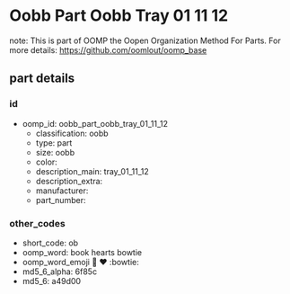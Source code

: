 # Oobb Part Oobb Tray 01 11 12  

note: This is part of OOMP the Oopen Organization Method For Parts. For more details: https://github.com/oomlout/oomp_base

##  part details





### id
* oomp_id: oobb_part_oobb_tray_01_11_12
  * classification: oobb
  * type: part
  * size: oobb
  * color: 
  * description_main: tray_01_11_12
  * description_extra: 
  * manufacturer: 
  * part_number: 

### other_codes
* short_code: ob
* oomp_word: book hearts bowtie
* oomp_word_emoji :book: :hearts: :bowtie:
* md5_6_alpha: 6f85c
* md5_6: a49d00